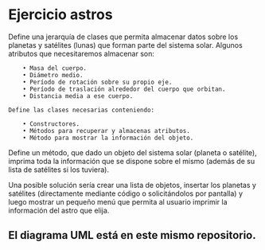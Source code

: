 # Ejercicio astros

Define una jerarquía de clases que permita almacenar datos sobre los planetas y satélites (lunas) que forman parte del sistema solar.
Algunos atributos que necesitaremos almacenar son:

        • Masa del cuerpo.
        • Diámetro medio.
        • Período de rotación sobre su propio eje.
        • Período de traslación alrededor del cuerpo que orbitan.
        • Distancia media a ese cuerpo.
        
    Define las clases necesarias conteniendo:
    
        • Constructores. 
        • Métodos para recuperar y almacenas atributos.
        • Método para mostrar la información del objeto.
    
Define un método, que dado un objeto del sistema solar (planeta o satélite), imprima toda la información que se dispone sobre el mismo (además de su lista de satélites si los tuviera).

Una posible solución sería crear una lista de objetos, insertar los planetas y satélites (directamente mediante código o solicitándolos por pantalla) y luego mostrar un pequeño menú que permita al usuario imprimir la información del astro que elija.

## El diagrama UML está en este mismo repositorio.
